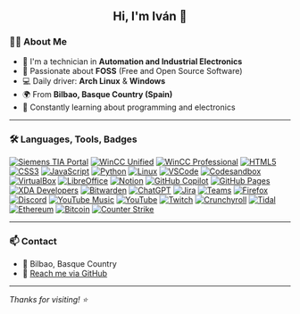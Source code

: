 <h2 align="center">Hi, I'm Iván 👋</h2>

### 👨‍💻 About Me

- 🔧 I'm a technician in **Automation and Industrial Electronics**
- 🐧 Passionate about **FOSS** (Free and Open Source Software)
- 💻 Daily driver: **Arch Linux** & **Windows**
- 🌍 From **Bilbao, Basque Country (Spain)**
- 🌱 Constantly learning about programming and electronics

---

### 🛠️ Languages, Tools, Badges

<p align="left">
  
  <a href="https://www.siemens.com/ar/es/productos/automatizacion/software-industrial/tia-portal.html" target="_blank" rel="noreferrer"><img src="https://img.shields.io/badge/SIEMENS%20TIA%20PORTAL-009999?style=for-the-badge" alt="Siemens TIA Portal"/></a>
  <a href="https://www.siemens.com/es/es/productos/automatizacion/sistemas/simatic/hmi/wincc-unified.html" target="_blank" rel="noreferrer"><img src="https://img.shields.io/badge/WINCC%20UNIFIED-009999?style=for-the-badge" alt="WinCC Unified"/></a>
  <a href="https://www.siemens.com/global/en/products/automation/industry-software/automation-software/scada/simatic-wincc-professional-rt.html" target="_blank" rel="noreferrer"><img src="https://img.shields.io/badge/WINCC%20PROFESSIONAL-009999?style=for-the-badge" alt="WinCC Professional"/></a>
  <a href="https://www.w3.org/html/" target="_blank" rel="noreferrer"><img src="https://img.shields.io/badge/HTML5-E34F26?style=for-the-badge&logo=html5&logoColor=white" alt="HTML5"/></a>
  <a href="https://www.w3schools.com/css/" target="_blank" rel="noreferrer"><img src="https://img.shields.io/badge/CSS3-1572B6?style=for-the-badge&logo=css3&logoColor=white" alt="CSS3"/></a>
  <a href="https://developer.mozilla.org/en-US/docs/Web/JavaScript" target="_blank" rel="noreferrer"><img src="https://img.shields.io/badge/JavaScript-323330?style=for-the-badge&logo=javascript&logoColor=F7DF1E" alt="JavaScript"/></a>
  <a href="https://www.python.org" target="_blank" rel="noreferrer"><img src="https://img.shields.io/badge/Python-FFD43B?style=for-the-badge&logo=python&logoColor=blue" alt="Python"/></a>
  <a href="https://www.linux.org/" target="_blank" rel="noreferrer"><img src="https://img.shields.io/badge/Arch_Linux-1793D1?style=for-the-badge&logo=arch-linux&logoColor=white" alt="Linux"/></a>
  <a href="https://code.visualstudio.com/" target="_blank" rel="noreferrer"><img src="https://img.shields.io/badge/Visual_Studio_Code-0078D4?style=for-the-badge&logo=visual-studio-code&logoColor=white" alt="VSCode"/></a>
  <a href="https://codesandbox.io/" target="_blank" rel="noreferrer"><img src="https://img.shields.io/badge/Codesandbox-000000?style=for-the-badge&logo=codesandbox&logoColor=white" alt="Codesandbox"/></a>
  <a href="https://www.virtualbox.org/" target="_blank" rel="noreferrer"><img src="https://img.shields.io/badge/VirtualBox-21416b?style=for-the-badge&logo=virtualbox&logoColor=white" alt="VirtualBox"/></a>
  <a href="https://www.libreoffice.org/" target="_blank" rel="noreferrer"><img src="https://img.shields.io/badge/LibreOffice-18A303?style=for-the-badge&logo=libreoffice&logoColor=white" alt="LibreOffice"/></a>
  <a href="https://www.notion.so/" target="_blank" rel="noreferrer"><img src="https://img.shields.io/badge/Notion-000000?style=for-the-badge&logo=notion&logoColor=white" alt="Notion"/></a>
  <a href="https://github.com/features/copilot" target="_blank" rel="noreferrer"><img src="https://img.shields.io/badge/GitHub_Copilot-000000?style=for-the-badge&logo=githubcopilot&logoColor=white" alt="GitHub Copilot"/></a>
  <a href="https://pages.github.com/" target="_blank" rel="noreferrer"><img src="https://img.shields.io/badge/GitHub_Pages-222222?style=for-the-badge&logo=github&logoColor=white" alt="GitHub Pages"/></a>
  <a href="https://www.xda-developers.com/" target="_blank" rel="noreferrer"><img src="https://img.shields.io/badge/XDA_Developers-2DAAE9?style=for-the-badge&logo=xda-developers&logoColor=white" alt="XDA Developers"/></a>
  <a href="https://bitwarden.com/" target="_blank" rel="noreferrer"><img src="https://img.shields.io/badge/Bitwarden-175DDC?style=for-the-badge&logo=bitwarden&logoColor=white" alt="Bitwarden"/></a>
  <a href="https://openai.com/chatgpt" target="_blank" rel="noreferrer"><img src="https://img.shields.io/badge/ChatGPT-74aa9c?style=for-the-badge&logo=openai&logoColor=white" alt="ChatGPT"/></a>
  <a href="https://www.atlassian.com/software/jira" target="_blank" rel="noreferrer"><img src="https://img.shields.io/badge/Jira-0052CC?style=for-the-badge&logo=jira&logoColor=white" alt="Jira"/></a>
  <a href="https://www.microsoft.com/en/microsoft-teams/" target="_blank" rel="noreferrer"><img src="https://img.shields.io/badge/Microsoft_Teams-6264A7?style=for-the-badge&logo=microsoft-teams&logoColor=white" alt="Teams"/></a>
  <a href="https://www.mozilla.org/firefox/" target="_blank" rel="noreferrer"><img src="https://img.shields.io/badge/Firefox-FF7139?style=for-the-badge&logo=firefox-browser&logoColor=white" alt="Firefox"/></a>
  <a href="https://discord.com/" target="_blank" rel="noreferrer"><img src="https://img.shields.io/badge/Discord-5865F2?style=for-the-badge&logo=discord&logoColor=white" alt="Discord"/></a>
  <a href="https://music.youtube.com/" target="_blank" rel="noreferrer"><img src="https://img.shields.io/badge/YouTube_Music-FF0000?style=for-the-badge&logo=youtube-music&logoColor=white" alt="YouTube Music"/></a>
  <a href="https://www.youtube.com/" target="_blank" rel="noreferrer"><img src="https://img.shields.io/badge/YouTube-FF0000?style=for-the-badge&logo=youtube&logoColor=white" alt="YouTube"/></a>
  <a href="https://www.twitch.tv/" target="_blank" rel="noreferrer"><img src="https://img.shields.io/badge/Twitch-9146FF?style=for-the-badge&logo=twitch&logoColor=white" alt="Twitch"/></a>
  <a href="https://www.crunchyroll.com/" target="_blank" rel="noreferrer"><img src="https://img.shields.io/badge/Crunchyroll-F47521?style=for-the-badge&logo=crunchyroll&logoColor=white" alt="Crunchyroll"/></a>
  <a href="https://tidal.com/" target="_blank" rel="noreferrer"><img src="https://img.shields.io/badge/Tidal-000000?style=for-the-badge&logo=tidal&logoColor=white" alt="Tidal"/></a>
  <a href="https://ethereum.org/" target="_blank" rel="noreferrer"><img src="https://img.shields.io/badge/Ethereum-3C3C3D?style=for-the-badge&logo=ethereum&logoColor=white" alt="Ethereum"/></a>
  <a href="https://bitcoin.org/" target="_blank" rel="noreferrer"><img src="https://img.shields.io/badge/Bitcoin-000000?style=for-the-badge&logo=bitcoin&logoColor=white" alt="Bitcoin"/></a>
  <a href="https://www.counter-strike.net/" target="_blank" rel="noreferrer"><img src="https://img.shields.io/badge/Counter_Strike-000000?style=for-the-badge&logo=counter-strike&logoColor=white" alt="Counter Strike"/></a>
</p>

---

### 📫 Contact

- 📍 Bilbao, Basque Country  
- 📧 [Reach me via GitHub](https://github.com/kxteuka)

---

_Thanks for visiting! ⭐️_
